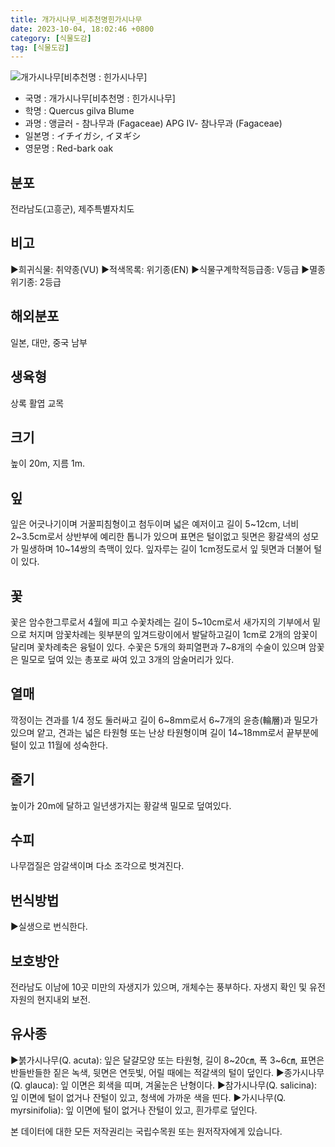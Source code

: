 ```yaml
---
title: 개가시나무_비추천명힌가시나무
date: 2023-10-04, 18:02:46 +0800
category: [식물도감]
tag: [식물도감]
---
```




![개가시나무[비추천명 : 힌가시나무]](http://www.nature.go.kr/fileUpload/plants/basic/Fagaceae/Quercus/6541/6541_2_th2.jpg)
- 국명 : 개가시나무[비추천명 : 힌가시나무]
- 학명 : Quercus gilva Blume
- 과명 : 앵글러 - 참나무과 (Fagaceae) APG Ⅳ- 참나무과 (Fagaceae)
- 일본명 : イチイガシ, イヌギシ
- 영문명 : Red-bark oak


## 분포
전라남도(고흥군), 제주특별자치도
## 비고
▶희귀식물: 취약종(VU)▶적색목록: 위기종(EN)▶식물구계학적등급종: V등급▶멸종위기종: 2등급
## 해외분포
일본, 대만, 중국 남부
## 생육형
상록 활엽 교목
## 크기
높이 20m, 지름 1m.
## 잎
잎은 어긋나기이며 거꿀피침형이고 첨두이며 넓은 예저이고 길이 5~12cm, 너비 2~3.5cm로서 상반부에 예리한 톱니가 있으며 표면은 털이없고 뒷면은 황갈색의 성모가 밀생하며 10~14쌍의 측맥이 있다. 잎자루는 길이 1cm정도로서 잎 뒷면과 더불어 털이 있다.
## 꽃
꽃은 암수한그루로서 4월에 피고 수꽃차례는 길이 5~10cm로서 새가지의 기부에서 밑으로 처지며 암꽃차례는 윗부분의 잎겨드랑이에서 발달하고길이 1cm로 2개의 암꽃이 달리며 꽃차례축은 융털이 있다. 수꽃은 5개의 화피열편과 7~8개의 수술이 있으며 암꽃은 밀모로 덮여 있는 총포로 싸여 있고 3개의 암술머리가 있다.
## 열매
깍정이는 견과를 1/4 정도 둘러싸고 길이 6~8mm로서 6~7개의 윤층(輪層)과 밀모가 있으며 얕고, 견과는 넓은 타원형 또는 난상 타원형이며 길이 14~18mm로서 끝부분에 털이 있고 11월에 성숙한다.
## 줄기
높이가 20m에 달하고 일년생가지는 황갈색 밀모로 덮여있다.
## 수피
나무껍질은 암갈색이며 다소 조각으로 벗겨진다.
## 번식방법
▶실생으로 번식한다.
## 보호방안
전라남도 이남에 10곳 미만의 자생지가 있으며, 개체수는 풍부하다. 자생지 확인 및 유전자원의 현지내외 보전.
## 유사종
▶붉가시나무(Q. acuta): 잎은 달걀모양 또는 타원형, 길이 8~20㎝, 폭 3~6㎝, 표면은 반들반들한 짙은 녹색, 뒷면은 연둣빛, 어릴 때에는 적갈색의 털이 덮인다.▶종가시나무(Q. glauca): 잎 이면은 회색을 띠며, 겨울눈은 난형이다.▶참가시나무(Q. salicina): 잎 이면에 털이 없거나 잔털이 있고, 청색에 가까운 색을 띤다.▶가시나무(Q. myrsinifolia): 잎 이면에 털이 없거나 잔털이 있고, 흰가루로 덮인다.






본 데이터에 대한 모든 저작권리는 국립수목원 또는 원저작자에게 있습니다.
